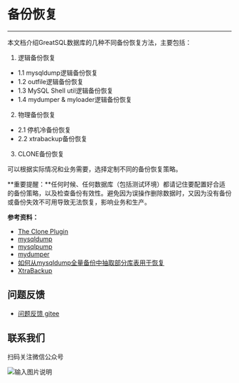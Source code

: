 # 备份恢复
---

本文档介绍GreatSQL数据库的几种不同备份恢复方法，主要包括：

1. 逻辑备份恢复
 - 1.1 mysqldump逻辑备份恢复
 - 1.2 outfile逻辑备份恢复
 - 1.3 MySQL Shell util逻辑备份恢复
 - 1.4 mydumper & myloader逻辑备份恢复
2. 物理备份恢复
 - 2.1 停机冷备份恢复
 - 2.2 xtrabackup备份恢复
3. CLONE备份恢复

可以根据实际情况和业务需要，选择定制不同的备份恢复策略。

**重要提醒：**任何时候、任何数据库（包括测试环境）都请记住要配置好合适的备份策略，以及检查备份有效性。避免因为误操作删除数据时，又因为没有备份或备份失效不可用导致无法恢复，影响业务和生产。

**参考资料：**

- [The Clone Plugin](https://dev.mysql.com/doc/refman/8.0/en/clone-plugin.html)
- [mysqldump](https://dev.mysql.com/doc/refman/8.0/en/mysqldump.html)
- [mysqlpump](https://dev.mysql.com/doc/refman/8.0/en/mysqlpump.html)
- [mydumper](https://github.com/mydumper/mydumper)
- [如何从mysqldump全量备份中抽取部分库表用于恢复](https://imysql.com/2010/06/01/mysql-faq-how-to-extract-data-from-dumpfile.html)
- [XtraBackup](https://docs.percona.com/percona-xtrabackup/latest/manual.html)


**问题反馈**
---
- [问题反馈 gitee](https://gitee.com/GreatSQL/GreatSQL-Doc/issues)


**联系我们**
---

扫码关注微信公众号

![输入图片说明](https://images.gitee.com/uploads/images/2021/0802/141935_2ea2c196_8779455.jpeg "greatsql社区-wx-qrcode-0.5m.jpg")
